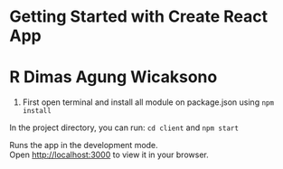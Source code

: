 # Getting Started with Create React App
# R Dimas Agung Wicaksono

1. First open terminal and install all module on package.json using `npm install`

In the project directory, you can run:
`cd client`
and
`npm start`

Runs the app in the development mode.\
Open [http://localhost:3000](http://localhost:3000) to view it in your browser.

